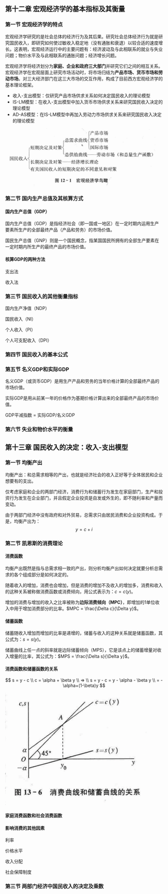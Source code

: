 ## 第十二章 宏观经济学的基本指标及其衡量

### 第一节 宏观经济学的特点

宏观经济学研究的是社会总体的经济行为及其后果。研究社会总体经济行为就是研究国民收入，即研究如何使过敏收入稳定地（没有通胀和衰退）以较合适的速度增长。这表明，宏观经济运行中的主要问题有：经济波动及与此相联系的就业与失业问题；物价水平及与此相联系的通胀问题；经济增长问题。

宏观经济学将经济划分为**家庭、企业和政府三大部门**并研究它们之间的相互关系。宏观经济学在宏观层面上研究市场活动时，将市场归结为**产品市场、货币市场和劳动市场**。对三大经济部门在这三大市场的交互作用，构成了目前西方宏观经济学的基本理论框架。

- 收入-支出模型：仅研究产品市场供求关系如何决定国民收入的理论模型
- IS-LM模型：在收入-支出模型中加入货币市场供求关系来研究国民收入决定的理论模型
- AD-AS模型：在IS-LM模型中再加入劳动力市场供求关系来研究国民收入决定的理论模型

![](./images/1-1.png)

### 第二节 国内生产总值及其核算方式

#### 国内生产总值（GDP）

国内生产总值（GDP）是指经济社会（即一国或一地区）在一定时期内运用生产要素所生产的全部最终产品（产品和劳务）的市场价值。

国民生产总值（GNP）则是一个国民概念，指某国国民所拥有的全部生产要素在一定时期内所生产的最终产品的市场价值。

#### 核算GDP的两种方法

支出法

收入法

### 第三节 国民收入的其他衡量指标

国内生产净值（NDP）

国民收入（NI）

个人收入（PI）

个人可支配收入（DPI）

### 第四节 国民收入的基本公式

### 第五节 名义GDP和实际GDP

名义GDP（或货币GDP）是用生产产品和劳务的当年价格计算的全部最终产品的市场价值。

实际GDP是用从前某一年的价格作为基期价格计算出来的全部最终产品的市场价值。

GDP平减指数 = 实际GDP/名义GDP

### 第六节 失业和物价水平的衡量

## 第十三章 国民收入的决定：收入-支出模型

### 第一节 均衡产出

均衡产出：和总需求相等的产出，也就是经济社会的收入正好等于全体居民和企业想要有的支出。

仅考虑家庭和企业的两部门经济，消费行为和储蓄行为发生在家庭部门，生产和投资行为发生在企业部门，并且假定企业投资是自发或外生的，即不随利率和产量而变动。

由于两部门经济中没有政府和对外贸易，总需求只由居民消费和企业投资构成。于是，均衡产出为：
$$
y = c + i
$$

### 第二节 凯恩斯的消费理论

#### 消费函数

均衡产出既然是指与总需求相一致的产出，则分析均衡产出如何决定就要分析总需求的各个组成部分是如何决定的。

随着收入的增加，消费也会增加，但是消费的增加不及收入的增加多，消费和收入的这种关系被称做消费函数或消费倾向，用公式表示为：$c=c(y)$。

增加的消费与增加的收入之比率被称为**边际消费倾向（MPC）**，即增加的1单位收入中用于增加消费部分的比率。$MPC = \frac{\Delta c}{\Delta y}$。

#### 储蓄函数

储蓄随收入增加而增加的比率是递增的，储蓄与收入的这种关系就是储蓄函数，其公式为：$s = s(y)$。

储蓄曲线上任一点的斜率就是边际储蓄倾向（MPS），它是该点上的储蓄增量对收入增量的比率，其公式为：$MPS = \frac{\Delta s}{\Delta y}$。

#### 消费函数和储蓄函数的关系

$$
s = y - c \\
c = \alpha + \beta y \\
=> \\
s = y - c = y - \alpha - \beta y  \\
= - \alpha+(1-\beta)y
$$

![](./images/13-6.png)

#### 家庭消费函数和社会消费函数

#### 影响消费的其他因素

利率

价格水平

收入分配

社会保障制度

### 第三节 两部门经济中国民收入的决定及乘数



